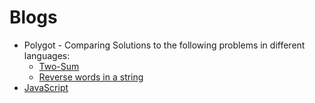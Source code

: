 # Blogs

- Polygot - Comparing Solutions to the following problems in different languages:
  - [Two-Sum](./Polygot_ReverseWordsInAString.md)
  - [Reverse words in a string](./Polygot_ReverseWordsInAString.md)
- [JavaScript](./JavaScript.md)
